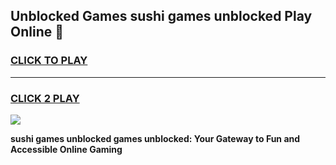
## Unblocked Games sushi games unblocked Play Online 👋
<h3>
<a href="https://news.freeplayer.one?title=sushi_games_unblocked&ref=17F">CLICK TO PLAY</a></h3>
<hr>

<h3>
<a href="https://news.freeplayer.one?title=sushi_games_unblocked&ref=17F">CLICK 2 PLAY</a>
  
</h3>

<a href="https://news.freeplayer.one?title=sushi_games_unblocked&ref=17F/"><img src="https://clearcache.store/games.png"></a>


**sushi games unblocked games unblocked: Your Gateway to Fun and Accessible Online Gaming**

